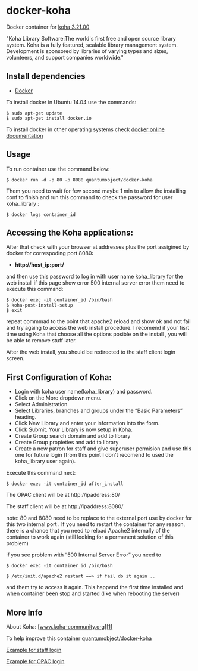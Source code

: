 # docker-koha

Docker container for [koha 3.21.00][3]

"Koha Library Software:The world's first free and open source library system. Koha is a fully featured, scalable library management system. Development is sponsored by libraries of varying types and sizes, volunteers, and support companies worldwide."

## Install dependencies

  - [Docker][2]

To install docker in Ubuntu 14.04 use the commands:

    $ sudo apt-get update
    $ sudo apt-get install docker.io

 To install docker in other operating systems check [docker online documentation][4]

## Usage

To run container use the command below:

    $ docker run -d -p 80 -p 8080 quantumobject/docker-koha

Them you need to wait for few second maybe 1 min to allow the installing conf to finish and run this command to check the password for user koha_library :

    $ docker logs container_id

## Accessing the Koha applications:

After that check with your browser at addresses plus the port assigined by docker for correspoding port 8080:

  - **http://host_ip:port/**
  
and then use this password to log in with user name koha_library for the web install if this page show error 500 internal server error them need to execute this command:

    $ docker exec -it container_id /bin/bash
    $ koha-post-install-setup
    $ exit

repeat commmad to the point that apache2 reload and show ok and not fail and try againg to access the web install procedure. I recomend if your fisrt time using Koha that choose all the options posible on the install , you will be able to remove stuff later. 

After the web install, you should be redirected to the staff client login screen.

## First Configuration of Koha:

  - Login with koha user name(koha_library) and password.
  - Click on the More dropdown menu.
  - Select Administration.
  - Select Libraries, branches and groups under the “Basic Parameters” heading.
  - Click New Library and enter your information into the form.
  - Click Submit. Your Library is now setup in Koha.
  - Create Group search domain and add to library
  - Create Group propieties and add to library 
  - Create a new patron for staff and give superuser permision and use this one for future login (from this point I don't recomend to used the koha_library user again).
 
Execute this command next:

    $ docker exec -it container_id after_install

The OPAC client will be at http://ipaddress:80/ 

The staff client will be at http://ipaddress:8080/

note: 80 and 8080 need to be replace to the external port use by docker for this two internal port . If you need to restart the container for any reason, there is a chance that you need to reload Apache2 internally of the container to work again (still looking for a permanent solution of this problem)

if you see problem with “500 Internal Server Error” you need to

    $ docker exec -it container_id /bin/bash

    $ /etc/init.d/apache2 restart ==> if fail do it again ..

and them try to access it again. This happend the first time installed and when container been stop and started (like when rebooting the server)


## More Info

About Koha: [www.koha-community.org][1]

To help improve this container [quantumobject/docker-koha][5]

[Example for staff login][6]

[Example for OPAC login][7]

[1]:http://koha-community.org/
[2]:https://www.docker.com
[3]:http://koha-community.org/documentation/
[4]:http://docs.docker.com
[5]:https://github.com/QuantumObject/docker-koha
[6]:http://www.quantumobject.com:49162/
[7]:http://www.quantumobject.com:49161/
